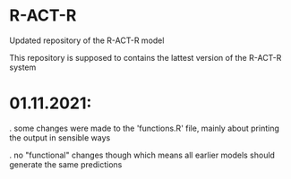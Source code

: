 # R-ACT-R
Updated repository of the R-ACT-R model

This repository is supposed to contains the lattest version of the R-ACT-R system


# 01.11.2021:

. some changes were made to the 'functions.R' file, mainly about printing the output in sensible ways

. no "functional" changes though which means all earlier models should generate the same predictions
